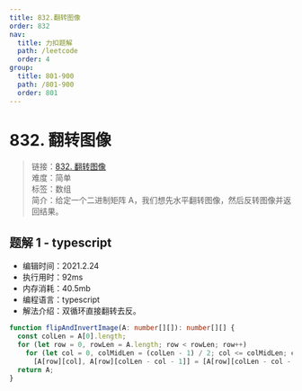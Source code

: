 ```yaml
---
title: 832.翻转图像
order: 832
nav:
  title: 力扣题解
  path: /leetcode
  order: 4
group:
  title: 801-900
  path: /801-900
  order: 801
---
```


# 832. 翻转图像

> 链接：[832. 翻转图像](https://leetcode-cn.com/problems/flipping-an-image/)  
> 难度：简单  
> 标签：数组  
> 简介：给定一个二进制矩阵 A，我们想先水平翻转图像，然后反转图像并返回结果。

## 题解 1 - typescript

- 编辑时间：2021.2.24
- 执行用时：92ms
- 内存消耗：40.5mb
- 编程语言：typescript
- 解法介绍：双循环直接翻转去反。

```typescript
function flipAndInvertImage(A: number[][]): number[][] {
  const colLen = A[0].length;
  for (let row = 0, rowLen = A.length; row < rowLen; row++)
    for (let col = 0, colMidLen = (colLen - 1) / 2; col <= colMidLen; col++)
      [A[row][col], A[row][colLen - col - 1]] = [A[row][colLen - col - 1] ^ 1, A[row][col] ^ 1];
  return A;
}
```
